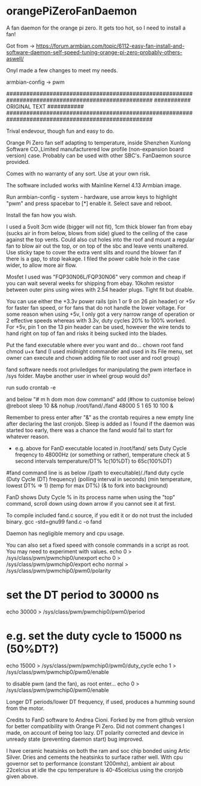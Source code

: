 # orangePiZeroFanDaemon
A fan daemon for the orange pi zero. It gets too hot, so I need to install a fan!

Got from -> https://forum.armbian.com/topic/6112-easy-fan-install-and-software-daemon-self-speed-tuning-orange-pi-zero-probably-others-aswell/

Onyl made a few changes to meet my needs.

armbian-config -> pwm

####################################################################################################
########### 							ORIGINAL TEXT          							 ###########
####################################################################################################

Trival endevour, though fun and easy to do.

Orange Pi Zero fan self adapting to temperature, inside Shenzhen Xunlong Software CO.,Limited manufacturered low profile (non-expansion board version) case.
Probably can be used with other SBC's. FanDaemon source provided.

Comes with no warranty of any sort. Use at your own risk.

The software included works with Mainline Kernel 4.13 Armbian image.

Run armbian-config - system - hardware, use arrow keys to highlight "pwm" and press spacebar to [*] enable it. Select save and reboot.

Install the fan how you wish.

I used a 5volt 3cm wide (bigger will not fit), 1cm thick blower fan from ebay (sucks air in from below, blows from side) glued to the ceiling of the case against the top vents.
Could also cut holes into the roof and mount a regular fan to blow air out the top, or on top of the sbc and leave vents unaltered.
Use sticky tape to cover the extra vent slits and round the blower fan if there is a gap, to stop leakage.
I filed the power cable hole in the case wider, to allow more air flow.

Mosfet I used was "FQP30N06L/FQP30N06" very common and cheap if you can wait several weeks for shipping from ebay.
10kohm resistor between outer pins using wires with 2.54 header plugs. Tight fit but doable.

You can use either the +3.3v power rails (pin 1 or 9 on 26 pin header) or +5v for faster fan speed, or for fans that do not handle the lower voltage.
For some reason when using +5v, I only got a very narrow range of operation or 2 effective speeds whereas with 3.3v, duty cycles 20% to 100% worked.
For +5v, pin 1 on the 13 pin header can be used, however the wire tends to hand right on top of fan and risks it being sucked into the blades.

Put the fand executable where ever you want and do...
chown root fand
chmod u+x fand
(I used midnight commander and used in its File menu, set owner can execute and chown adding file to root user and root group)

fand software needs root priviledges for manipulating the pwm interface in /sys folder. Maybe another user in wheel group would do?

run
sudo crontab -e

and below "# m h dom mon dow    command" add (#how to customise below)
@reboot sleep 10 && nohup /root/fand/./fand 48000 5 1 65 10 100 &

Remember to press enter after "&" as the crontab requires a new empty line after declaring the last cronjob.
Sleep is added as I found if the daemon was started too early, there was a chance the fand would fail to start for whatever reason.
* e.g. above for FanD executable located in /root/fand/ sets Duty Cycle freqency to 48000Hz (or something or rather), temperature check at 5 second intervals temperature/DT% 1c(10%DT) to 65c(100%DT)

#fand command line is as below
/(path to execultable)/./fand duty cycle (Duty Cycle (DT) frequency) (polling interval in seconds) (min temperature, lowest DT% => 1) (temp for max DT%) (& to fork into background)

FanD shows Duty Cycle % in its process name when using the "top" command, scroll down using down arrow if you cannot see it at first.

To compile included fand.c source, if you edit it or do not trust the included binary.
gcc -std=gnu99 fand.c -o fand

Daemon has negligible memory and cpu usage.

You can also set a fixed speed with console commands in a script as root. You may need to experiment with values.
echo 0 > /sys/class/pwm/pwmchip0/unexport
echo 0 > /sys/class/pwm/pwmchip0/export
echo normal > /sys/class/pwm/pwmchip0/pwm0/polarity
# set the DT period to 30000 ns
echo 30000 > /sys/class/pwm/pwmchip0/pwm0/period
# e.g. set the duty cycle to 15000 ns (50%DT?)
echo 15000 > /sys/class/pwm/pwmchip0/pwm0/duty_cycle
echo 1 > /sys/class/pwm/pwmchip0/pwm0/enable

to disable pwm (and the fan), as root enter...
echo 0 > /sys/class/pwm/pwmchip0/pwm0/enable

Longer DT periods/lower DT frequency, if used, produces a humming sound from the motor. 

Credits to FanD software to Andrea Cioni.
Forked by me from github version for better compatibility with Orange Pi Zero. Did not comment changes I made, on account of being too lazy.
DT polarity corrected and device in unready state (preventing daemon start) bug improved.

I have ceramic heatsinks on both the ram and soc chip bonded using Artic Silver. Dries and cements the heatsinks to surface rather well.
With cpu governor set to performance (constant 1200mhz), ambient air about 22celcius at idle the cpu temperature is 40-45celcius using the cronjob given above.
